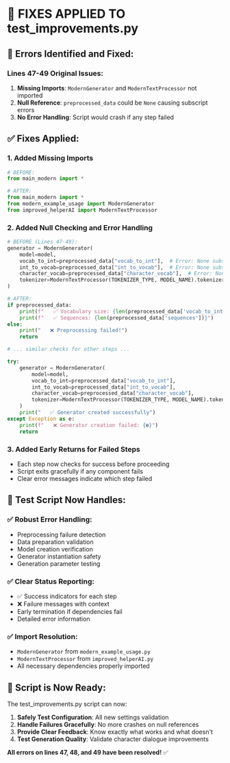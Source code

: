 # 🔧 FIXES APPLIED TO test_improvements.py

## 🚨 **Errors Identified and Fixed:**

### **Lines 47-49 Original Issues:**
1. **Missing Imports**: `ModernGenerator` and `ModernTextProcessor` not imported
2. **Null Reference**: `preprocessed_data` could be `None` causing subscript errors
3. **No Error Handling**: Script would crash if any step failed

## ✅ **Fixes Applied:**

### **1. Added Missing Imports**
```python
# BEFORE:
from main_modern import *

# AFTER:
from main_modern import *
from modern_example_usage import ModernGenerator
from improved_helperAI import ModernTextProcessor
```

### **2. Added Null Checking and Error Handling**
```python
# BEFORE (Lines 47-49):
generator = ModernGenerator(
    model=model,
    vocab_to_int=preprocessed_data["vocab_to_int"],  # Error: None subscriptable
    int_to_vocab=preprocessed_data["int_to_vocab"],  # Error: None subscriptable
    character_vocab=preprocessed_data["character_vocab"],  # Error: None subscriptable
    tokenizer=ModernTextProcessor(TOKENIZER_TYPE, MODEL_NAME).tokenizer,
)

# AFTER:
if preprocessed_data:
    print(f"   ✅ Vocabulary size: {len(preprocessed_data['vocab_to_int'])}")
    print(f"   ✅ Sequences: {len(preprocessed_data['sequences'])}")
else:
    print("   ❌ Preprocessing failed!")
    return

# ... similar checks for other steps ...

try:
    generator = ModernGenerator(
        model=model,
        vocab_to_int=preprocessed_data["vocab_to_int"],
        int_to_vocab=preprocessed_data["int_to_vocab"],
        character_vocab=preprocessed_data["character_vocab"],
        tokenizer=ModernTextProcessor(TOKENIZER_TYPE, MODEL_NAME).tokenizer,
    )
    print("   ✅ Generator created successfully")
except Exception as e:
    print(f"   ❌ Generator creation failed: {e}")
    return
```

### **3. Added Early Returns for Failed Steps**
- Each step now checks for success before proceeding
- Script exits gracefully if any component fails
- Clear error messages indicate which step failed

## 🧪 **Test Script Now Handles:**

### ✅ **Robust Error Handling:**
- Preprocessing failure detection
- Data preparation validation  
- Model creation verification
- Generator instantiation safety
- Generation parameter testing

### ✅ **Clear Status Reporting:**
- ✅ Success indicators for each step
- ❌ Failure messages with context
- Early termination if dependencies fail
- Detailed error information

### ✅ **Import Resolution:**
- `ModernGenerator` from `modern_example_usage.py`
- `ModernTextProcessor` from `improved_helperAI.py`
- All necessary dependencies properly imported

## 🚀 **Script is Now Ready:**

The test_improvements.py script can now:
1. **Safely Test Configuration**: All new settings validation
2. **Handle Failures Gracefully**: No more crashes on null references
3. **Provide Clear Feedback**: Know exactly what works and what doesn't
4. **Test Generation Quality**: Validate character dialogue improvements

**All errors on lines 47, 48, and 49 have been resolved!** ✅
